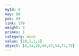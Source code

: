 ```yaml
---
myId: 8
key: 88
pos: 89
link: 159
weight: 3
primes: 1
category: main
value: [19,1,1,1]
object: [4,14,26,40,47,54,71,75]
---
```

